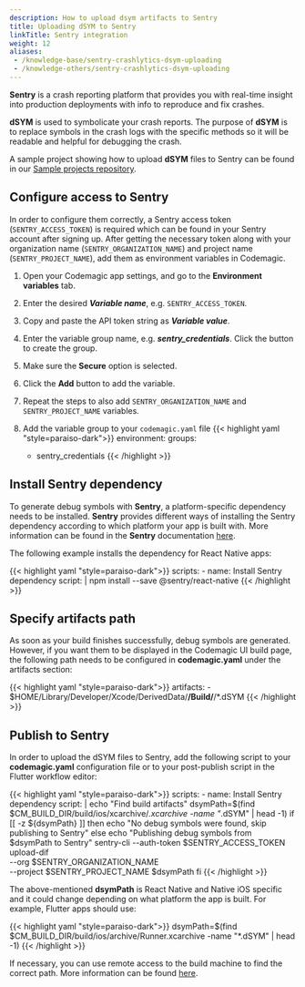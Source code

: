 ```yaml
---
description: How to upload dsym artifacts to Sentry
title: Uploading dSYM to Sentry
linkTitle: Sentry integration
weight: 12
aliases:
 - /knowledge-base/sentry-crashlytics-dsym-uploading
 - /knowledge-others/sentry-crashlytics-dsym-uploading
---
```


**Sentry** is a crash reporting platform that provides you with real-time insight into production deployments with info to reproduce and fix crashes.

**dSYM** is used to symbolicate your crash reports. The purpose of **dSYM** is to replace symbols in the crash logs with the specific methods so it will be readable and helpful for debugging the crash.

A sample project showing how to upload **dSYM** files to Sentry can be found in our [Sample projects repository](https://github.com/codemagic-ci-cd/codemagic-sample-projects/tree/main/integrations/sentry_integration_demo_project).


## Configure access to Sentry

In order to configure them correctly, a Sentry access token (`SENTRY_ACCESS_TOKEN`) is required which can be found in your Sentry account after signing up. After getting the necessary token along with your organization name (`SENTRY_ORGANIZATION_NAME`) and project name (`SENTRY_PROJECT_NAME`), add them as environment variables in Codemagic.

1. Open your Codemagic app settings, and go to the **Environment variables** tab.
2. Enter the desired **_Variable name_**, e.g. `SENTRY_ACCESS_TOKEN`.
3. Copy and paste the API token string as **_Variable value_**.
4. Enter the variable group name, e.g. **_sentry_credentials_**. Click the button to create the group.
5. Make sure the **Secure** option is selected.
6. Click the **Add** button to add the variable.
7. Repeat the steps to also add `SENTRY_ORGANIZATION_NAME` and `SENTRY_PROJECT_NAME` variables.

8. Add the variable group to your `codemagic.yaml` file
{{< highlight yaml "style=paraiso-dark">}}
  environment:
    groups:
      - sentry_credentials
{{< /highlight >}}


## Install Sentry dependency

To generate debug symbols with **Sentry**, a platform-specific dependency needs to be installed. **Sentry** provides different ways of installing the Sentry dependency according to which platform your app is built with. More information can be found in the **Sentry** documentation [here](https://docs.sentry.io/).

The following example installs the dependency for React Native apps:

{{< highlight yaml "style=paraiso-dark">}}
  scripts:
    - name: Install Sentry dependency
      script: | 
        npm install --save @sentry/react-native
{{< /highlight >}}


## Specify artifacts path

As soon as your build finishes successfully, debug symbols are generated. However, if you want them to be displayed in the Codemagic UI build page, the following path needs to be configured in **codemagic.yaml** under the artifacts section:

{{< highlight yaml "style=paraiso-dark">}}
  artifacts:
    - $HOME/Library/Developer/Xcode/DerivedData/**/Build/**/*.dSYM
{{< /highlight >}}


## Publish to Sentry

In order to upload the dSYM files to Sentry, add the following script to your **codemagic.yaml** configuration file or to your post-publish script in the Flutter workflow editor: 

{{< highlight yaml "style=paraiso-dark">}}
  scripts:
    - name: Install Sentry dependency
      script: | 
        echo "Find build artifacts"
        dsymPath=$(find $CM_BUILD_DIR/build/ios/xcarchive/*.xcarchive -name "*.dSYM" | head -1)
        if [[ -z ${dsymPath} ]]
          then
            echo "No debug symbols were found, skip publishing to Sentry"
          else
            echo "Publishing debug symbols from $dsymPath to Sentry"
            sentry-cli --auth-token $SENTRY_ACCESS_TOKEN upload-dif \
              --org $SENTRY_ORGANIZATION_NAME \
              --project $SENTRY_PROJECT_NAME $dsymPath
        fi
{{< /highlight >}}

 
The above-mentioned **dsymPath** is React Native and Native iOS specific and it could change depending on what platform the app is built. For example, Flutter apps should use:

{{< highlight yaml "style=paraiso-dark">}}
dsymPath=$(find $CM_BUILD_DIR/build/ios/archive/Runner.xcarchive -name "*.dSYM" | head -1)
{{< /highlight >}}

If necessary, you can use remote access to the build machine to find the correct path. More information can be found [here](https://docs.codemagic.io/troubleshooting/accessing-builder-machine-via-ssh/).


